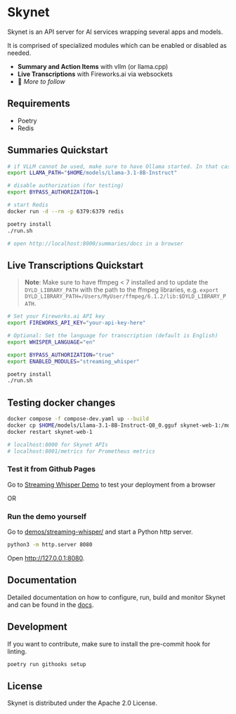 # Skynet

Skynet is an API server for AI services wrapping several apps and models.

It is comprised of specialized modules which can be enabled or disabled as needed.

- **Summary and Action Items** with vllm (or llama.cpp)
- **Live Transcriptions** with Fireworks.ai via websockets
- 🚧 _More to follow_

## Requirements

- Poetry
- Redis

## Summaries Quickstart

```bash
# if VLLM cannot be used, make sure to have Ollama started. In that case LLAMA_PATH should be the model name, like "llama3.1".
export LLAMA_PATH="$HOME/models/Llama-3.1-8B-Instruct"

# disable authorization (for testing)
export BYPASS_AUTHORIZATION=1

# start Redis
docker run -d --rm -p 6379:6379 redis 

poetry install
./run.sh

# open http://localhost:8000/summaries/docs in a browser
```

## Live Transcriptions Quickstart

> **Note**: Make sure to have ffmpeg < 7 installed and to update the `DYLD_LIBRARY_PATH` with the path to the ffmpeg 
> libraries, e.g. `export DYLD_LIBRARY_PATH=/Users/MyUser/ffmpeg/6.1.2/lib:$DYLD_LIBRARY_PATH`.

```bash
# Set your Fireworks.ai API key
export FIREWORKS_API_KEY="your-api-key-here"

# Optional: Set the language for transcription (default is English)
export WHISPER_LANGUAGE="en"

export BYPASS_AUTHORIZATION="true"
export ENABLED_MODULES="streaming_whisper"

poetry install
./run.sh
```

## Testing docker changes
```bash
docker compose -f compose-dev.yaml up --build
docker cp $HOME/models/Llama-3.1-8B-Instruct-Q8_0.gguf skynet-web-1:/models
docker restart skynet-web-1

# localhost:8000 for Skynet APIs
# localhost:8001/metrics for Prometheus metrics
```

### Test it from Github Pages
Go to [Streaming Whisper Demo](https://jitsi.github.io/skynet/) to test your deployment from a browser

OR 

### Run the demo yourself

Go to [demos/streaming-whisper/](demos/streaming-whisper/) and start a Python http server.

```bash
python3 -m http.server 8080
```

Open http://127.0.0.1:8080.

## Documentation

Detailed documentation on how to configure, run, build and monitor Skynet and can be found in the [docs](docs/README.md).

## Development

If you want to contribute, make sure to install the pre-commit hook for linting.

```bash
poetry run githooks setup
```

## License

Skynet is distributed under the Apache 2.0 License.
